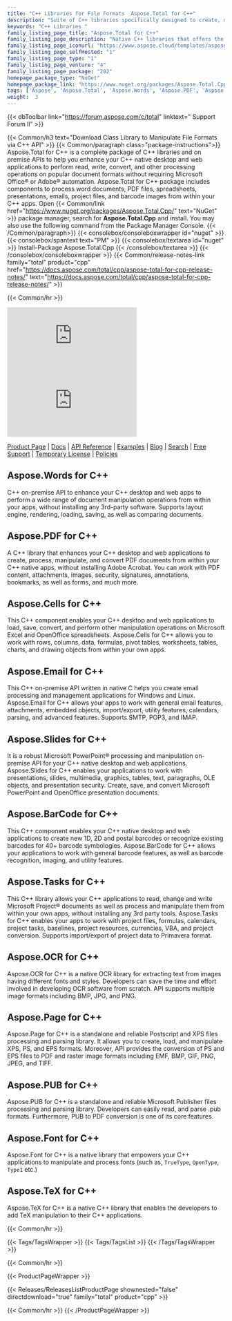 ```yaml
---
title: "C++ Libraries for File Formats  Aspose.Total for C++"
description: "Suite of C++ libraries specifically designed to create, manipulate & convert popular file formats from Microsoft Office & PDF without requiring Office or Adobe Automation. C++ API package also includes a specialized library to generate & recognize barcode labels from images. "
keywords: "C++ Libraries "
family_listing_page_title: "Aspose.Total for C++"
family_listing_page_description: "Native C++ libraries that offers the ability to create, manipulate, convert or render Excel spreadsheets, PowerPoint presentations, email messages & PDF files from within C++ applications.r It also offers ability to extract text from images via standalone C++ OCR Library as well as barcode generation and recognition."
family_listing_page_iconurl: "https://www.aspose.cloud/templates/aspose/App_Themes/V3/images/total/272x272/aspose_total-for-cpp.png"
family_listing_page_selfHosted: "1"
family_listing_page_type: "1"
family_listing_page_venture: "4"
family_listing_page_package: "202"
homepage_package_type: "NuGet"
homepage_package_link: "https://www.nuget.org/packages/Aspose.Total.Cpp/"
tags: ['Aspose', 'Aspose.Total', 'Aspose.Words', 'Aspose.PDF', 'Aspose.Cells', 'Aspose.Email', 'Aspose.Slides', 'Aspose.BarCode', 'Aspose.Tasks', 'Aspose.OCR', 'Aspose.Page', 'Aspose.PUB', 'Aspose.Font', 'C++', 'CPP', 'Conholdate', 'Conholdate.Total']
weight:  3
---
```


{{< dbToolbar link="https://forum.aspose.com/c/total" linktext=" Support Forum ll" >}}

{{< Common/h3 text="Download Class Library to Manipulate File Formats via C++ API"  >}}
{{< Common/paragraph class="package-instructions">}}
Aspose.Total for C++ is a complete package of C++ libraries and on premise APIs to help you enhance your C++ native desktop and web applications to perform read, write, convert, and other processing operations on popular document formats without requiring Microsoft Office&reg; or Adobe&reg; automation. Aspose.Total for C++ package includes components to process word documents, PDF files, spreadsheets, presentations, emails, project files, and barcode images from within your C++ apps.
Open {{< Common/link href="https://www.nuget.org/packages/Aspose.Total.Cpp/" text="NuGet"  >}} package manager, search for <b>Aspose.Total.Cpp</b> and install. You may also use the following command from the Package Manager Console.
{{< /Common/paragraph>}}
{{< consolebox/consoleboxwrapper id="nuget" >}}
   {{< consolebox/spantext text="PM" >}}
   {{< consolebox/textarea id="nuget" >}} Install-Package Aspose.Total.Cpp {{< /consolebox/textarea >}}
{{< /consolebox/consoleboxwrapper >}}
{{< Common/release-notes-link family="total" product="cpp" href="https://docs.aspose.com/total/cpp/aspose-total-for-cpp-release-notes/" text="https://docs.aspose.com/total/cpp/aspose-total-for-cpp-release-notes/"  >}}

{{< Common/hr >}}

![Version](https://img.shields.io/nuget/v/Aspose.Total.Cpp) ![Nuget](https://img.shields.io/nuget/dt/Aspose.Total.Cpp)

[Product Page](https://products.aspose.com/total/cpp/) | [Docs](https://docs.aspose.com/total/cpp/) | [API Reference](https://reference.aspose.com/) | [Examples](http://aspose.github.io/) | [Blog](https://blog.aspose.com/) | [Search](https://search.aspose.com/) | [Free Support](https://forum.aspose.com/) | [Temporary License](https://purchase.aspose.com/temporary-license) | [Policies](https://purchase.aspose.com/policies)

## Aspose.Words for C++

C++ on-premise API to enhance your C++ desktop and web apps to perform a wide range of document manipulation operations from within your apps, without installing any 3rd-party software. Supports layout engine, rendering, loading, saving, as well as comparing documents.

## Aspose.PDF for C++

A C++ library that enhances your C++ desktop and web applications to create, process, manipulate, and convert PDF documents from within your C++ native apps, without installing Adobe Acrobat. You can work with PDF content, attachments, images, security, signatures, annotations, bookmarks, as well as forms, and much more.

## Aspose.Cells for C++

This C++ component enables your C++ desktop and web applications to load, save, convert, and perform other manipulation operations on Microsoft Excel and OpenOffice spreadsheets. Aspose.Cells for C++ allows you to work with rows, columns, data, formulas, pivot tables, worksheets, tables, charts, and drawing objects from within your own apps.

## Aspose.Email for C++

This C++ on-premise API written in native C helps you create email processing and management applications for Windows and Linux. Aspose.Email for C++ allows your apps to work with general email features, attachments, embedded objects, import/export, utility features, calendars, parsing, and advanced features. Supports SMTP, POP3, and IMAP.

## Aspose.Slides for C++

It is a robust Microsoft PowerPoint® processing and manipulation on-premise API for your C++ native desktop and web applications. Aspose.Slides for C++ enables your applications to work with presentations, slides, multimedia, graphics, tables, text, paragraphs, OLE objects, and presentation security. Create, save, and convert Microsoft PowerPoint and OpenOffice presentation documents.

## Aspose.BarCode for C++

This C++ component enables your C++ native desktop and web applications to create new 1D, 2D and postal barcodes or recognize existing barcodes for 40+ barcode symbologies. Aspose.BarCode for C++ allows your applications to work with general barcode features, as well as barcode recognition, imaging, and utility features.

## Aspose.Tasks for C++

This C++ library allows your C++ applications to read, change and write Microsoft Project® documents as well as process and manipulate them from within your own apps, without installing any 3rd party tools. Aspose.Tasks for C++ enables your apps to work with project files, formulas, calendars, project tasks, baselines, project resources, currencies, VBA, and project conversion. Supports import/export of project data to Primavera format.

## Aspose.OCR for C++

Aspose.OCR for C++ is a native OCR library for extracting text from images having different fonts and styles. Developers can save the time and effort involved in developing OCR software from scratch. API supports multiple image formats including BMP, JPG, and PNG.

## Aspose.Page for C++

Aspose.Page for C++ is a standalone and reliable Postscript and XPS files processing and parsing library. It allows you to create, load, and manipulate XPS, PS, and EPS formats. Moreover, API provides the conversion of PS and EPS files to PDF and raster image formats including EMF, BMP, GIF, PNG, JPEG, and TIFF.

## Aspose.PUB for C++

Aspose.PUB for C++ is a standalone and reliable Microsoft Publisher files processing and parsing library. Developers can easily read, and parse .pub formats. Furthermore, PUB to PDF conversion is one of its core features.

## Aspose.Font for C++

Aspose.Font for C++ is a native library that empowers your C++ applications to manipulate and process fonts (such as, `TrueType`, `OpenType`, `Type1` etc.)

## Aspose.TeX for C++

Aspose.TeX for C++ is a native C++ library that enables the developers to add TeX manipulation to their C++ applications.

{{< Common/hr >}}

{{< Tags/TagsWrapper >}}
 {{< Tags/TagsList >}}
{{< /Tags/TagsWrapper >}}

{{< Common/hr >}}

{{< ProductPageWrapper >}}
<!-- ReleasesListProductPage-->
   {{< Releases/ReleasesListProductPage shownested="false"  directdownload="true" family="total" product="cpp" >}}
<!-- /ReleasesListProductPage-->
{{< Common/hr >}}
{{< /ProductPageWrapper >}}
